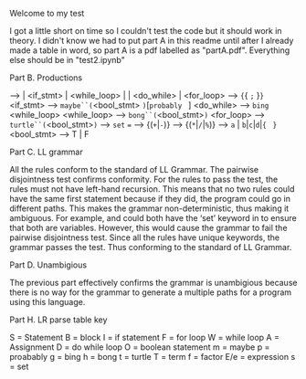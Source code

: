 Welcome to my test

I got a little short on time so I couldn't test the code but it should work in theory. I didn't know we had to put part A in this readme until after I already made a table in word, so part A is a pdf labelled as "partA.pdf".
Everything else should be in "test2.ipynb"

Part B. Productions

<stmt> --> <block> | <if_stmt> | <while_loop> | <assignment> | <do_while> | <for_loop>
<block> --> `{`{<stmt> `;` }`}`
<if_stmt>   -->  `maybe``(`<bool_stmt> `)`<stmt>[`probably ` <stmt>]
<do_while> --> `bing` <block> <while_loop>
<while_loop> -->  `bong``(`<bool_stmt>`)`<stmt>
<for_loop> --> `turtle``(`<bool_stmt>`)`<block>
<assignment> --> `set` <factor> `=` <expr>
<expr> --> <term> {(`+`|`-`)<term>}
<term> --> <factor>{(`*`|`/`|`%`)<factor>}
<factor> -->  `a` | `b`|`c`|`d`|`{ ` <expr> `}`
<bool_stmt> --> T | F



Part C. LL grammar

All the rules conform to the standard of LL Grammar. The pairwise disjointness test confirms conformity. For the rules to pass the test, the rules must not have left-hand recursion. This means that no two rules could have the same first statement because if they did, the program could go in different paths. This makes the grammar non-deterministic, thus making it ambiguous. For example, <assignment> and <factor> could both have the ‘set’ keyword in to ensure that both are variables. However, this would cause the grammar to fail the pairwise disjointness test. Since all the rules have unique keywords, the grammar passes the test. Thus conforming to the standard of LL Grammar. 

Part D. Unambigious 

The previous part effectively confirms the grammar is unambigious because there is no way for the grammar to generate a multiple paths for a program using this language.

Part H. LR parse table key 

S = Statement 
B = block
I = if statement
F = for loop
W = while loop
A = Assignment
D = do while loop
O = boolean statement
m = maybe
p = proabably
g = bing
h = bong
t = turtle
T = term
f = factor
E/e = expression
s = set

